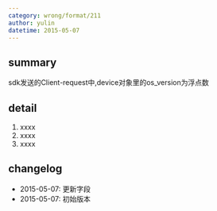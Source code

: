 ```yaml
---
category: wrong/format/211
author: yulin
datetime: 2015-05-07
---
```


## summary

sdk发送的Client-request中,device对象里的os_version为浮点数

## detail

1. xxxx
1. xxxx
1. xxxx

## changelog

- 2015-05-07: 更新字段
- 2015-05-07: 初始版本